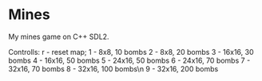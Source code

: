 # Mines
My mines game on C++ SDL2.

Controlls:
    r - reset map;
    1 - 8x8, 10 bombs
    2 - 8x8, 20 bombs
    3 - 16x16, 30 bombs
    4 - 16x16, 50 bombs
    5 - 24x16, 50 bombs
    6 - 24x16, 70 bombs
    7 - 32x16, 70 bombs
    8 - 32x16, 100 bombs\n
    9 - 32x16, 200 bombs 
